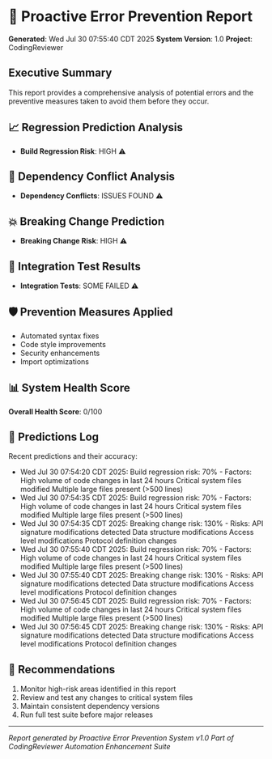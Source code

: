 # 🔮 Proactive Error Prevention Report

**Generated**: Wed Jul 30 07:55:40 CDT 2025
**System Version**: 1.0
**Project**: CodingReviewer

## Executive Summary
This report provides a comprehensive analysis of potential errors and the preventive measures taken to avoid them before they occur.

## 📈 Regression Prediction Analysis
- **Build Regression Risk**: HIGH ⚠️

## 🔗 Dependency Conflict Analysis
- **Dependency Conflicts**: ISSUES FOUND ⚠️

## 💥 Breaking Change Prediction
- **Breaking Change Risk**: HIGH ⚠️

## 🧪 Integration Test Results
- **Integration Tests**: SOME FAILED ⚠️

## 🛡️ Prevention Measures Applied
- Automated syntax fixes
- Code style improvements
- Security enhancements
- Import optimizations

## 📊 System Health Score
**Overall Health Score**: 0/100

## 🔮 Predictions Log
Recent predictions and their accuracy:

- Wed Jul 30 07:54:20 CDT 2025: Build regression risk: 70% - Factors: High volume of code changes in last 24 hours Critical system files modified Multiple large files present (>500 lines)
- Wed Jul 30 07:54:35 CDT 2025: Build regression risk: 70% - Factors: High volume of code changes in last 24 hours Critical system files modified Multiple large files present (>500 lines)
- Wed Jul 30 07:54:35 CDT 2025: Breaking change risk: 130% - Risks: API signature modifications detected Data structure modifications Access level modifications Protocol definition changes
- Wed Jul 30 07:55:40 CDT 2025: Build regression risk: 70% - Factors: High volume of code changes in last 24 hours Critical system files modified Multiple large files present (>500 lines)
- Wed Jul 30 07:55:40 CDT 2025: Breaking change risk: 130% - Risks: API signature modifications detected Data structure modifications Access level modifications Protocol definition changes
- Wed Jul 30 07:56:45 CDT 2025: Build regression risk: 70% - Factors: High volume of code changes in last 24 hours Critical system files modified Multiple large files present (>500 lines)
- Wed Jul 30 07:56:45 CDT 2025: Breaking change risk: 130% - Risks: API signature modifications detected Data structure modifications Access level modifications Protocol definition changes

## 📝 Recommendations
1. Monitor high-risk areas identified in this report
2. Review and test any changes to critical system files
3. Maintain consistent dependency versions
4. Run full test suite before major releases

---
*Report generated by Proactive Error Prevention System v1.0*
*Part of CodingReviewer Automation Enhancement Suite*
